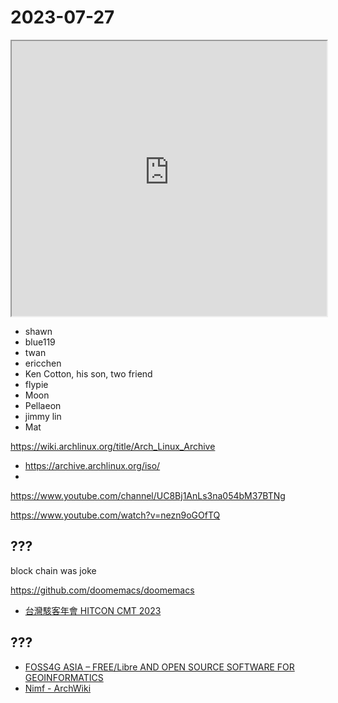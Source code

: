 # 2023-07-27 

<iframe src="https://photos.hackingthursday.org/2023-07-27" width="100%" height="440px"></iframe>

- shawn
- blue119
- twan
- ericchen
- Ken Cotton, his son, two friend
- flypie
- Moon
- Pellaeon
- jimmy lin
- Mat

https://wiki.archlinux.org/title/Arch_Linux_Archive
- https://archive.archlinux.org/iso/
- 

https://www.youtube.com/channel/UC8Bj1AnLs3na054bM37BTNg

https://www.youtube.com/watch?v=nezn9oGOfTQ

## ???

block chain was joke

https://github.com/doomemacs/doomemacs

- [台灣駭客年會 HITCON CMT 2023](https://hitcon.org/2023/CMT/en/)

## ???

- [FOSS4G ASIA – FREE/Libre AND OPEN SOURCE SOFTWARE FOR GEOINFORMATICS](https://foss4g.asia/)
- [Nimf - ArchWiki](https://wiki.archlinux.org/title/Nimf)

